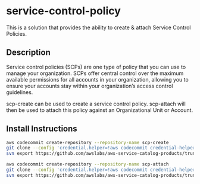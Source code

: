 # service-control-policy
This is a solution that provides the ability to create & attach Service Control Policies.

## Description
Service control policies (SCPs) are one type of policy that you can use to manage your organization. SCPs offer central control over the maximum available permissions for all accounts in your organization, allowing you to ensure your accounts stay within your organization’s access control guidelines.
 
scp-create can be used to create a service control policy. scp-attach will then be used to attach this policy against an Organizational Unit or Account.

## Install Instructions

```bash
aws codecommit create-repository --repository-name scp-create
git clone --config 'credential.helper=!aws codecommit credential-helper $@' --config 'credential.UseHttpPath=true' https://git-codecommit.eu-west-1.amazonaws.com/v1/repos/scp-create
svn export https://github.com/awslabs/aws-service-catalog-products/trunk/service-control-policy/scp-create/v1 scp-create --force

aws codecommit create-repository --repository-name scp-attach
git clone --config 'credential.helper=!aws codecommit credential-helper $@' --config 'credential.UseHttpPath=true' https://git-codecommit.eu-west-1.amazonaws.com/v1/repos/scp-attach
svn export https://github.com/awslabs/aws-service-catalog-products/trunk/service-control-policy/scp-attach/v1 scp-attach --force
```
